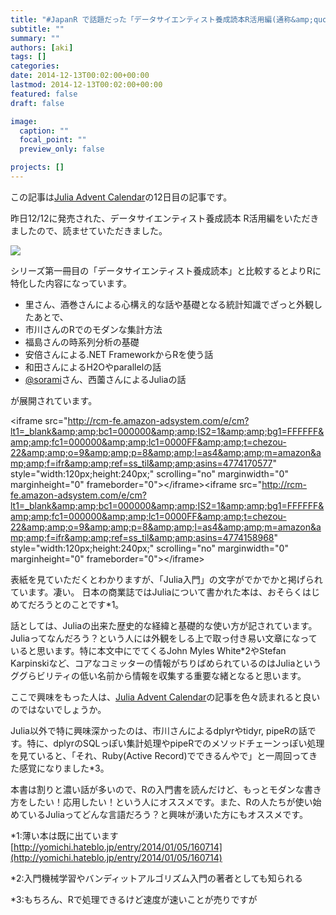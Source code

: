 ```yaml
---
title: "#JapanR で話題だった「データサイエンティスト養成読本R活用編(通称&amp;quot;Julia入門本&amp;quot;)」を読みました #JuliaAC"
subtitle: ""
summary: ""
authors: [aki]
tags: []
categories: 
date: 2014-12-13T00:02:00+00:00
lastmod: 2014-12-13T00:02:00+00:00
featured: false
draft: false

image:
  caption: ""
  focal_point: ""
  preview_only: false

projects: []
---
```

この記事は[Julia Advent Calendar](http://qiita.com/advent-calendar/2014/julialang)の12日目の記事です。

昨日12/12に発売された、データサイエンティスト養成読本 R活用編をいただきましたので、読ませていただきました。

![](/img/2014/12/13/000200/20141212232744.jpg)

シリーズ第一冊目の「データサイエンティスト養成読本」と比較するとよりRに特化した内容になっています。

- 里さん、酒巻さんによる心構え的な話や基礎となる統計知識でざっと外観したあとで、
- 市川さんのRでのモダンな集計方法
- 福島さんの時系列分析の基礎
- 安倍さんによる.NET FrameworkからRを使う話
- 和田さんによるH2Oやparallelの話
- [@sorami](https://twitter.com/sorami)さん、西薗さんによるJuliaの話

が展開されています。

&lt;iframe src=&quot;http://rcm-fe.amazon-adsystem.com/e/cm?lt1=_blank&amp;amp;bc1=000000&amp;amp;IS2=1&amp;amp;bg1=FFFFFF&amp;amp;fc1=000000&amp;amp;lc1=0000FF&amp;amp;t=chezou-22&amp;amp;o=9&amp;amp;p=8&amp;amp;l=as4&amp;amp;m=amazon&amp;amp;f=ifr&amp;amp;ref=ss_til&amp;amp;asins=4774170577&quot; style=&quot;width:120px;height:240px;&quot; scrolling=&quot;no&quot; marginwidth=&quot;0&quot; marginheight=&quot;0&quot; frameborder=&quot;0&quot;&gt;&lt;/iframe&gt;&lt;iframe src=&quot;http://rcm-fe.amazon-adsystem.com/e/cm?lt1=_blank&amp;amp;bc1=000000&amp;amp;IS2=1&amp;amp;bg1=FFFFFF&amp;amp;fc1=000000&amp;amp;lc1=0000FF&amp;amp;t=chezou-22&amp;amp;o=9&amp;amp;p=8&amp;amp;l=as4&amp;amp;m=amazon&amp;amp;f=ifr&amp;amp;ref=ss_til&amp;amp;asins=4774158968&quot; style=&quot;width:120px;height:240px;&quot; scrolling=&quot;no&quot; marginwidth=&quot;0&quot; marginheight=&quot;0&quot; frameborder=&quot;0&quot;&gt;&lt;/iframe&gt;

表紙を見ていただくとわかりますが、「Julia入門」の文字がでかでかと掲げられています。凄い。 日本の商業誌ではJuliaについて書かれた本は、おそらくはじめてだろうとのことです\*1。

話としては、Juliaの出来た歴史的な経緯と基礎的な使い方が記されています。Juliaってなんだろう？という人には外観をしる上で取っ付き易い文章になっていると思います。特に本文中にでてくるJohn Myles White\*2やStefan Karpinskiなど、コアなコミッターの情報がちりばめられているのはJuliaというググらビリティの低い名前から情報を収集する重要な緒となると思います。

ここで興味をもった人は、[Julia Advent Calendar](http://qiita.com/advent-calendar/2014/julialang)の記事を色々読まれると良いのではないでしょうか。

Julia以外で特に興味深かったのは、市川さんによるdplyrやtidyr, pipeRの話です。特に、dplyrのSQLっぽい集計処理やpipeRでのメソッドチェーンっぽい処理を見ていると、「それ、Ruby(Active Record)でできるんやで」と一周回ってきた感覚になりました\*3。

本書は割りと濃い話が多いので、Rの入門書を読んだけど、もっとモダンな書き方をしたい！応用したい！という人にオススメです。また、Rの人たちが使い始めているJuliaってどんな言語だろう？と興味が湧いた方にもオススメです。

\*1:薄い本は既に出ています [http://yomichi.hateblo.jp/entry/2014/01/05/160714](http://yomichi.hateblo.jp/entry/2014/01/05/160714)

\*2:入門機械学習やバンディットアルゴリズム入門の著者としても知られる

\*3:もちろん、Rで処理できるけど速度が速いことが売りですが


